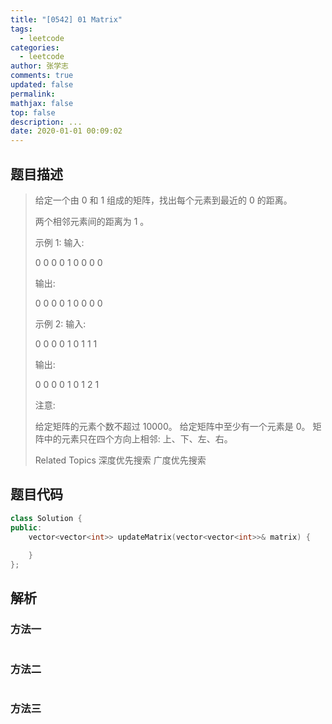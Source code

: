 ```yaml
---
title: "[0542] 01 Matrix"
tags:
  - leetcode
categories:
  - leetcode
author: 张学志
comments: true
updated: false
permalink:
mathjax: false
top: false
description: ...
date: 2020-01-01 00:09:02
---
```


## 题目描述

> 给定一个由 0 和 1 组成的矩阵，找出每个元素到最近的 0 的距离。 
> 
> 两个相邻元素间的距离为 1 。 
> 
> 示例 1: 
> 输入: 
> 
> 
> 0 0 0
> 0 1 0
> 0 0 0
> 
> 
> 输出: 
> 
> 
> 0 0 0
> 0 1 0
> 0 0 0
> 
> 
> 示例 2: 
> 输入: 
> 
> 
> 0 0 0
> 0 1 0
> 1 1 1
> 
> 
> 输出: 
> 
> 
> 0 0 0
> 0 1 0
> 1 2 1
> 
> 
> 注意: 
> 
> 
> 给定矩阵的元素个数不超过 10000。 
> 给定矩阵中至少有一个元素是 0。 
> 矩阵中的元素只在四个方向上相邻: 上、下、左、右。 
> 
> Related Topics 深度优先搜索 广度优先搜索

## 题目代码

```cpp
class Solution {
public:
    vector<vector<int>> updateMatrix(vector<vector<int>>& matrix) {
        
    }
};
```

## 解析

### 方法一

```cpp

```

### 方法二

```cpp

```

### 方法三

```cpp

```

